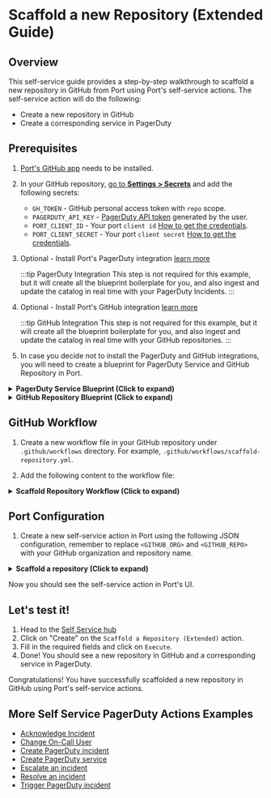 # Scaffold a new Repository (Extended Guide)

## Overview
This self-service guide provides a step-by-step walkthrough to scaffold a new repository in GitHub from Port using Port's self-service actions. The self-service action will do the following:
- Create a new repository in GitHub
- Create a corresponding service in PagerDuty


## Prerequisites
1. [Port's GitHub app](https://github.com/apps/getport-io) needs to be installed.
2. In your GitHub repository, [go to **Settings > Secrets**](https://docs.github.com/en/actions/security-guides/using-secrets-in-github-actions#creating-secrets-for-a-repository) and add the following secrets:
   - `GH_TOKEN` - GitHub personal access token with `repo` scope.
   - `PAGERDUTY_API_KEY` - [PagerDuty API token](https://support.atlassian.com/atlassian-account/docs/manage-api-tokens-for-your-atlassian-account) generated by the user.
   - `PORT_CLIENT_ID` - Your port `client id` [How to get the credentials](https://docs.getport.io/build-your-software-catalog/sync-data-to-catalog/api/#find-your-port-credentials).
   - `PORT_CLIENT_SECRET` - Your port `client secret` [How to get the credentials](https://docs.getport.io/build-your-software-catalog/sync-data-to-catalog/api/#find-your-port-credentials).
3. Optional - Install Port's PagerDuty integration [learn more](https://docs.getport.io/build-your-software-catalog/sync-data-to-catalog/incident-management/pagerduty)

	:::tip PagerDuty Integration
	This step is not required for this example, but it will create all the blueprint boilerplate for you, and also ingest and update the catalog in real time with your PagerDuty Incidents.
	:::

4. Optional - Install Port's GitHub integration [learn more](https://docs.getport.io/build-your-software-catalog/sync-data-to-catalog/source-control/github)

    :::tip GitHub Integration
    This step is not required for this example, but it will create all the blueprint boilerplate for you, and also ingest and update the catalog in real time with your GitHub repositories.
    :::

4. In case you decide not to install the PagerDuty and GitHub integrations, you will need to create a blueprint for PagerDuty Service and GitHub Repository in Port.

<details>
<summary><b>PagerDuty Service Blueprint (Click to expand)</b></summary>

```json showLineNumbers
{
  "identifier": "pagerdutyService",
  "description": "This blueprint represents a PagerDuty service in our software catalog",
  "title": "PagerDuty Service",
  "icon": "pagerduty",
  "schema": {
    "properties": {
      "status": {
        "title": "Status",
        "type": "string",
        "enum": [
          "active",
          "warning",
          "critical",
          "maintenance",
          "disabled"
        ],
        "enumColors": {
          "active": "green",
          "warning": "yellow",
          "critical": "red",
          "maintenance": "lightGray",
          "disabled": "darkGray"
        }
      },
      "url": {
        "title": "URL",
        "type": "string",
        "format": "url"
      },
      "oncall": {
        "title": "On Call",
        "type": "string",
        "format": "user"
      },
      "escalationLevels": {
        "title": "Escalation Levels",
        "type": "number"
      },
      "meanSecondsToResolve": {
        "title": "Mean Seconds to Resolve",
        "type": "number"
      },
      "meanSecondsToFirstAck": {
        "title": "Mean Seconds to First Acknowledge",
        "type": "number"
      },
      "meanSecondsToEngage": {
        "title": "Mean Seconds to Engage",
        "type": "number"
      },
      "secondaryOncall": {
        "title": "Secondary On Call",
        "type": "string",
        "format": "user"
      }
    },
    "required": []
  },
  "mirrorProperties": {},
  "calculationProperties": {},
  "aggregationProperties": {},
  "relations": {}
}
```

</details>

<details>
<summary><b>GitHub Repository Blueprint (Click to expand)</b></summary>

```json showLineNumbers
{
  "identifier": "service",
  "title": "Service",
  "icon": "Github",
  "schema": {
    "properties": {
      "readme": {
        "title": "README",
        "type": "string",
        "format": "markdown",
        "icon": "Book"
      },
      "url": {
        "title": "URL",
        "format": "url",
        "type": "string",
        "icon": "Link"
      },
      "language": {
        "type": "string",
        "title": "Language",
        "icon": "Git"
      },
      "slack": {
        "icon": "Slack",
        "type": "string",
        "title": "Slack",
        "format": "url"
      },
      "tier": {
        "title": "Tier",
        "type": "string",
        "description": "How mission-critical the service is",
        "enum": [
          "Mission Critical",
          "Customer Facing",
          "Internal Service",
          "Other"
        ],
        "enumColors": {
          "Mission Critical": "turquoise",
          "Customer Facing": "green",
          "Internal Service": "darkGray",
          "Other": "yellow"
        },
        "icon": "DefaultProperty"
      }
    },
    "required": []
  },
  "mirrorProperties": {},
  "calculationProperties": {},
  "aggregationProperties": {},
  "relations": {}
}
```

</details>


## GitHub Workflow
1. Create a new workflow file in your GitHub repository under `.github/workflows` directory. For example, `.github/workflows/scaffold-repository.yml`.

2. Add the following content to the workflow file:

<details>
<summary><b>Scaffold Repository Workflow (Click to expand)</b></summary>

```yaml showLineNumbers
name: Scaffold a repository

on:
  workflow_dispatch:
    inputs:
      name:
        type: string
        required: true
      description:
        type: string
        required: false
      readme:
        type: boolean
        required: false
      visibility:
        type: string
        required: true
      escalation_policy:
        type: string
        required: true
      port_context:
        required: true
        description: includes blueprint, run ID, and entity identifier from Port.
        type: string

jobs:
  scaffold-a-repository:
    runs-on: ubuntu-latest
    steps:
      - name: Inform starting of repository creation
        uses: port-labs/port-github-action@v1
        with:
          clientId: ${{ secrets.PORT_CLIENT_ID }}
          clientSecret: ${{ secrets.PORT_CLIENT_SECRET }}
          operation: PATCH_RUN
          runId: ${{ fromJson(inputs.port_context).run_id }}
          logMessage: |
              Creating GitHub repository... 🚨

      - name: Create GitHub repository
        id: create_repo
        run: gh repo create ${{ inputs.name }} --${{ inputs.visibility }} ${{ inputs.description != 'null' && format('--description "{0}"', inputs.description) || ''}} ${{ inputs.readme && '--add-readme' || ''}}
        env:
          GH_TOKEN: ${{ secrets.GH_TOKEN }}

      - name: Inform completion of repository creation
        uses: port-labs/port-github-action@v1
        with:
          clientId: ${{ secrets.PORT_CLIENT_ID }}
          clientSecret: ${{ secrets.PORT_CLIENT_SECRET }}
          operation: PATCH_RUN
          runId: ${{ fromJson(inputs.port_context).run_id }}
          logMessage: |
              GitHub repository created 🔥

      - name: Inform upsertion of GitHub repo
        uses: port-labs/port-github-action@v1
        with:
          clientId: ${{ secrets.PORT_CLIENT_ID }}
          clientSecret: ${{ secrets.PORT_CLIENT_SECRET }}
          operation: PATCH_RUN
          runId: ${{ fromJson(inputs.port_context).run_id }}
          logMessage: |
              Upserting GitHub repository... 🚨
      
      - name: Upsert GitHub repository
        uses: port-labs/port-github-action@v1
        with:
          identifier: "${{ inputs.name }}"
          title: "${{ inputs.name }}"
          icon: github
          blueprint: "${{ fromJson(inputs.port_context).blueprint }}"
          properties: |-
            {
              "readme": "${{ (inputs.readme && inputs.description != 'null') && inputs.description || '' }}"
            }
          clientId: ${{ secrets.PORT_CLIENT_ID }}
          clientSecret: ${{ secrets.PORT_CLIENT_SECRET }}
          baseUrl: https://api.getport.io
          operation: UPSERT
          runId: ${{fromJson(inputs.port_context).run_id}}

      - name: Inform completion of upsertion of GitHub repo
        uses: port-labs/port-github-action@v1
        with:
          clientId: ${{ secrets.PORT_CLIENT_ID }}
          clientSecret: ${{ secrets.PORT_CLIENT_SECRET }}
          operation: PATCH_RUN
          runId: ${{ fromJson(inputs.port_context).run_id }}
          logMessage: |
              Upserted GitHub repository successfully! ✅
      
      - name: Inform starting of PagerDuty Service creation
        uses: port-labs/port-github-action@v1
        with:
          clientId: ${{ secrets.PORT_CLIENT_ID }}
          clientSecret: ${{ secrets.PORT_CLIENT_SECRET }}
          operation: PATCH_RUN
          runId: ${{ fromJson(inputs.port_context).run_id }}
          logMessage: |
              Creating PagerDuty service... 🚨

      - name: Create Service in PagerDuty
        id : create_service_request
        uses: fjogeleit/http-request-action@v1
        with:
          url: 'https://api.pagerduty.com/services'
          method: 'POST'
          customHeaders: '{"Content-Type": "application/json", "Accept": "application/vnd.pagerduty+json;version=2", "Authorization": "Token token=${{ secrets.PAGERDUTY_API_KEY }}"}'
          data: >-
            {
              "service": {
                "name": "${{ inputs.name }}",
                "description": "${{ inputs.description }}",
                "status": "active",
                "escalation_policy": {
                  "id": "${{ inputs.escalation_policy }}",
                  "type": "escalation_policy_reference"
                  }
                }
              }
          
      - name: Log Create Service Request Failure 
        if: steps.create_service_request.outcome == 'failure'
        uses: port-labs/port-github-action@v1
        with:
          clientId: ${{ secrets.PORT_CLIENT_ID }}
          clientSecret: ${{ secrets.PORT_CLIENT_SECRET }}
          baseUrl: https://api.getport.io
          operation: PATCH_RUN
          runId: ${{fromJson(inputs.port_context).run_id}}
          logMessage: "Request to create PagerDuty Service failed ..."
          
      - name: Log Request Success
        uses: port-labs/port-github-action@v1
        with:
          clientId: ${{ secrets.PORT_CLIENT_ID }}
          clientSecret: ${{ secrets.PORT_CLIENT_SECRET }}
          baseUrl: https://api.getport.io
          operation: PATCH_RUN
          runId: ${{fromJson(inputs.port_context).run_id}}
          logMessage: |
              PagerDuty service created! ✅
              Requesting for on-calls
    
      - name: Request for oncalls for Escalation Policy
        id: fetch_oncalls
        uses: fjogeleit/http-request-action@v1
        with:
          url: 'https://api.pagerduty.com/oncalls?include[]=users&escalation_policy_ids[]=${{ inputs.escalation_policy }}'
          method: 'GET'
          customHeaders: '{"Content-Type": "application/json", "Accept": "application/json", "Authorization": "Token token=${{ secrets.PAGERDUTY_API_KEY }}"}'

      - name: Extract User Emails
        if: steps.fetch_oncalls.outcome == 'success'
        id: extract_user_emails
        run: |
          echo "Extracting user emails..."
          EMAILS=$(echo '${{ steps.fetch_oncalls.outputs.response }}' | jq -c '[.oncalls[].user.email]')
          echo "Extracted emails: $EMAILS"
          echo "user_emails=${EMAILS}" >> $GITHUB_ENV

      - name: Log Fetch Oncalls Request Failure
        if: steps.fetch_oncalls.outcome == 'failure'
        uses: port-labs/port-github-action@v1
        with:
          clientId: ${{ secrets.PORT_CLIENT_ID }}
          clientSecret: ${{ secrets.PORT_CLIENT_SECRET }}
          baseUrl: https://api.getport.io
          operation: PATCH_RUN
          runId: ${{fromJson(inputs.port_context).run_id}}
          logMessage: Failed to fetch on-calls ❌
          
      - name: Log Before Upserting Entity
        uses: port-labs/port-github-action@v1
        with:
          clientId: ${{ secrets.PORT_CLIENT_ID }}
          clientSecret: ${{ secrets.PORT_CLIENT_SECRET }}
          baseUrl: https://api.getport.io
          operation: PATCH_RUN
          runId: ${{fromJson(inputs.port_context).run_id}}
          logMessage: |
              Upserting Created PagerDuty Entity

      - name: UPSERT PagerDuty Entity
        uses: port-labs/port-github-action@v1
        with:
          identifier: "${{ fromJson(steps.create_service_request.outputs.response).service.id }}" 
          title: "${{ fromJson(steps.create_service_request.outputs.response).service.summary }}"
          icon: pagerduty
          blueprint: "pagerdutyService"
          properties: |-
            {
              "status": "${{ fromJson(steps.create_service_request.outputs.response).service.status }}",
              "url": "${{ fromJson(steps.create_service_request.outputs.response).service.html_url }}",
              "oncall": ${{ env.user_emails }}
            }
          clientId: ${{ secrets.PORT_CLIENT_ID }}
          clientSecret: ${{ secrets.PORT_CLIENT_SECRET }}
          baseUrl: https://api.getport.io
          operation: UPSERT
          runId: ${{fromJson(inputs.port_context).run_id}}

      - name: Log After Upserting Entity
        uses: port-labs/port-github-action@v1
        with:
          clientId: ${{ secrets.PORT_CLIENT_ID }}
          clientSecret: ${{ secrets.PORT_CLIENT_SECRET }}
          baseUrl: https://api.getport.io
          operation: PATCH_RUN
          runId: ${{fromJson(inputs.port_context).run_id}}
          logMessage: |
              Upserting was successful ✅

      - name: Inform workflow completion
        uses: port-labs/port-github-action@v1
        with:
          clientId: ${{ secrets.PORT_CLIENT_ID }}
          clientSecret: ${{ secrets.PORT_CLIENT_SECRET }}
          operation: PATCH_RUN
          runId: ${{ fromJson(inputs.port_context).run_id }}
          logMessage: |
              Workflow completed successfully! 🚀

      - name: Log workflow completion failure
        if: steps.create_repo.outcome == 'failure' || steps.create_service_request.outcome == 'failure'
        uses: port-labs/port-github-action@v1
        with:
          clientId: ${{ secrets.PORT_CLIENT_ID }}
          clientSecret: ${{ secrets.PORT_CLIENT_SECRET }}
          baseUrl: https://api.getport.io
          operation: PATCH_RUN
          runId: ${{fromJson(inputs.port_context).run_id}}
          logMessage: "Scaffolding repository workflow failed..."
```

</details>


## Port Configuration
1. Create a new self-service action in Port using the following JSON configuration, remember to replace `<GITHUB_ORG>` and `<GITHUB_REPO>` with your GitHub organization and repository name.

<details>
<summary><b>Scaffold a repository (Click to expand)</b></summary>

```json showLineNumbers
{
  "identifier": "scaffold_a_repository_extended",
  "title": "Scaffold a repository (extended)",
  "icon": "Github",
  "description": "Creates a GitHub repository and PagerDuty service pair",
  "trigger": {
    "type": "self-service",
    "operation": "CREATE",
    "userInputs": {
      "properties": {
        "name": {
          "type": "string",
          "title": "Name",
          "description": "Repository name",
          "icon": "Github",
          "minLength": 1
        },
        "description": {
          "type": "string",
          "title": "Description"
        },
        "visibility": {
          "type": "string",
          "title": "Visibility",
          "description": "Internal repositories are only available to enterprise users",
          "default": "Public",
          "enum": [
            "Private",
            "Public",
            "Internal"
          ],
          "enumColors": {
            "Private": "orange",
            "Public": "green",
            "Internal": "lightGray"
          }
        },
        "escalation_policy": {
          "icon": "pagerduty",
          "type": "string",
          "title": "Escalation Policy",
          "description": "PagerDuty service escalation policy ID"
        },
        "readme": {
          "type": "boolean",
          "title": "Readme",
          "default": false,
          "icon": "Github",
          "description": "Whether to add a README"
        }
      },
      "required": [
        "name",
        "visibility",
        "escalation_policy"
      ],
      "order": [
        "name",
        "description",
        "readme",
        "visibility",
        "escalation_policy"
      ]
    },
    "blueprintIdentifier": "service"
  },
  "invocationMethod": {
    "type": "GITHUB",
    // highlight-start
    "org": "<GITHUB_ORG>",
    "repo": "<GITHUB_REPO>",
    // highlight-end
    "workflow": "scaffold-a-repository.yml",
    "workflowInputs": {
      "name": "{{.inputs.name}}",
      "description": "{{.inputs.description}}",
      "readme": "{{.inputs.readme}}",
      "visibility": "{{.inputs.visibility | ascii_downcase}}",
      "escalation_policy": "{{.inputs.escalation_policy}}",
      "port_context": {
        "run_id": "{{ .run.id }}",
        "blueprint": "{{ .action.blueprint }}"
      }
    },
    "reportWorkflowStatus": true
  },
  "requiredApproval": false
}
```

</details>

Now you should see the self-service action in Port's UI.

## Let's test it!
1. Head to the [Self Service hub](https://app.getport.io/self-serve)
2. Click on "Create" on the `Scaffold a Repository (Extended)` action.
3. Fill in the required fields and click on `Execute`.
4. Done! You should see a new repository in GitHub and a corresponding service in PagerDuty.

Congratulations! You have successfully scaffolded a new repository in GitHub using Port's self-service actions.

## More Self Service PagerDuty Actions Examples
- [Acknowledge Incident](https://docs.getport.io/actions-and-automations/setup-backend/github-workflow/examples/PagerDuty/acknowledge-incident)
- [Change On-Call User](https://docs.getport.io/actions-and-automations/setup-backend/github-workflow/examples/PagerDuty/change-on-call-user)
- [Create PagerDuty incident](https://docs.getport.io/actions-and-automations/setup-backend/github-workflow/examples/PagerDuty/create-pagerduty-incident)
- [Create PagerDuty service](https://docs.getport.io/actions-and-automations/setup-backend/github-workflow/examples/PagerDuty/create-pagerduty-service)
- [Escalate an incident](https://docs.getport.io/actions-and-automations/setup-backend/github-workflow/examples/PagerDuty/escalate-an-incident)
- [Resolve an incident](https://docs.getport.io/actions-and-automations/setup-backend/github-workflow/examples/PagerDuty/resolve-incident)
- [Trigger PagerDuty incident](https://docs.getport.io/actions-and-automations/setup-backend/github-workflow/examples/PagerDuty/trigger-pagerduty-incident)
